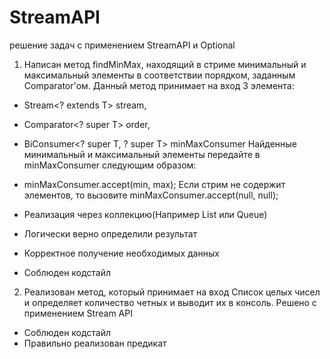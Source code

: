# StreamAPI
решение задач с применением StreamAPI и Optional
1. Написан метод findMinMax, находящий в стриме минимальный и максимальный элементы в соответствии порядком, заданным Comparator'ом.
Данный метод принимает на вход 3 элемента:
- Stream<? extends T> stream,
- Comparator<? super T> order,
- BiConsumer<? super T, ? super T> minMaxConsumer
Найденные минимальный и максимальный элементы передайте в minMaxConsumer следующим образом:
- minMaxConsumer.accept(min, max);
Если стрим не содержит элементов, то вызовите
minMaxConsumer.accept(null, null);

- Реализация через коллекцию(Например List или Queue)
- Логически верно определили результат
- Корректное получение необходимых данных
- Соблюден кодстайл

2. Реализован метод, который принимает на вход Список целых чисел и определяет количество четных и выводит их в консоль. Решено с применением Stream API
- Соблюден кодстайл
- Правильно реализован предикат

